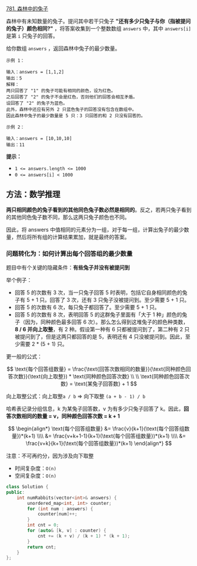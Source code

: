 [781. 森林中的兔子](https://leetcode-cn.com/problems/rabbits-in-forest/)

森林中有未知数量的兔子。提问其中若干只兔子 **"还有多少只兔子与你（指被提问的兔子）颜色相同?"** ，将答案收集到一个整数数组 `answers` 中，其中 `answers[i]` 是第 `i` 只兔子的回答。

给你数组 `answers` ，返回森林中兔子的最少数量。

```
示例 1：

输入：answers = [1,1,2]
输出：5
解释：
两只回答了 "1" 的兔子可能有相同的颜色，设为红色。 
之后回答了 "2" 的兔子不会是红色，否则他们的回答会相互矛盾。
设回答了 "2" 的兔子为蓝色。 
此外，森林中还应有另外 2 只蓝色兔子的回答没有包含在数组中。 
因此森林中兔子的最少数量是 5 只：3 只回答的和 2 只没有回答的。

示例 2：

输入：answers = [10,10,10]
输出：11
```

**提示：**

- `1 <= answers.length <= 1000`
- `0 <= answers[i] < 1000`

## 方法：数学推理

**两只相同颜色的兔子看到的其他同色兔子数必然是相同的**。反之，若两只兔子看到的其他同色兔子数不同，那么这两只兔子颜色也不同。

因此，将 answers 中值相同的元素分为一组，对于每一组，计算出兔子的最少数量，然后将所有组的计算结果累加，就是最终的答案。

### 问题转化为：如何计算出每个回答组的最少数量

题目中有个关键的隐藏条件：**有些兔子并没有被提问到**

举个例子：

- 回答 5 的次数有 3 次，当一只兔子回答 5 时表明，包括它自身相同颜色的兔子有 5 + 1 只。回答了 3 次，还有 3 只兔子没被提问到。至少需要 5 + 1 只。
- 回答 5 的次数有 6 次，每只兔子都回答了。至少需要 5 + 1 只。
- 回答 5 的次数有 8 次，表明回答 5 的这群兔子里面有「大于 1 种」颜色的兔子（因为，同种颜色最多回答 6 次）。那么怎么得到这堆兔子的颜色种类数，**8 / 6 并向上取整**，有 2 种。假设第一种有 6 只都被提问到了，第二种有 2 只被提问到了，但是这两只都回答的是 5，表明还有 4 只没被提问到。因此，至少需要 2 * (5 + 1) 只。

更一般的公式：

$$
\text{每个回答组数量} = \frac{\text{回答次数相同的数量}}{\text{同种颜色回答次数}}(\text{向上取整}) * \text{同种颜色回答次数} \\ \\
\text{同种颜色回答次数} = \text{某兔子回答数} + 1
$$

向上取整公式：向上取整`a / b` => 向下取整 `(a + b - 1) / b `

哈希表记录分组信息，k 为某兔子回答数，v 为有多少只兔子回答了 k。因此，**回答次数相同的数量 = v，同种颜色回答次数 = k + 1** 

$$
\begin{align*}
\text{每个回答组数量} &= \frac{v}{k+1}(\text{每个回答组数量})*(k+1) \\\\
  &= \frac{v+k+1-1}{k+1}(\text{每个回答组数量})*(k+1) \\\\
  &= \frac{v+k}{k+1}(\text{每个回答组数量})*(k+1)
\end{align*}
$$

注意：不可再约分，因为涉及向下取整

- 时间复杂度：`O(n)`
- 空间复杂度：`O(n)`

```cpp
class Solution {
public:
    int numRabbits(vector<int>& answers) {
        unordered_map<int, int> counter;
        for (int num : answers) {
            counter[num]++;
        }
        int cnt = 0;
        for (auto& [k, v] : counter) {
            cnt += (k + v) / (k + 1) * (k + 1);
        }
        return cnt;
    }
};
```

